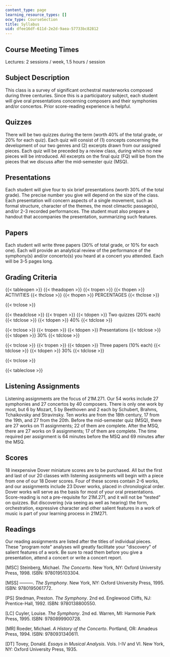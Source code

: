 ```yaml
---
content_type: page
learning_resource_types: []
ocw_type: CourseSection
title: Syllabus
uid: dfee16df-611d-2e2d-9aea-57733bc82812
---
```


Course Meeting Times
--------------------

Lectures: 2 sessions / week, 1.5 hours / session

Subject Description
-------------------

This class is a survey of significant orchestral masterworks composed during three centuries. Since this is a participatory subject, each student will give oral presentations concerning composers and their symphonies and/or concertos. Prior score-reading experience is helpful.

Quizzes
-------

There will be two quizzes during the term (worth 40% of the total grade, or 20% for each quiz). Each quiz will consist of (1) concepts concerning the development of our two genres and (2) excerpts drawn from our assigned pieces. Each quiz will be preceded by a review class, during which no new pieces will be introduced. All excerpts on the final quiz (FQ) will be from the pieces that we discuss after the mid-semester quiz (MSQ).

Presentations
-------------

Each student will give four to six brief presentations (worth 30% of the total grade). The precise number you give will depend on the size of the class. Each presentation will concern aspects of a single movement, such as formal structure, character of the themes, the most climactic passage(s), and/or 2-3 recorded performances. The student must also prepare a handout that accompanies the presentation, summarizing such features.

Papers
------

Each student will write three papers (30% of total grade, or 10% for each one). Each will provide an analytical review of the performance of the symphony(s) and/or concerto(s) you heard at a concert you attended. Each will be 3-5 pages long.

Grading Criteria
----------------

{{< tableopen >}}
{{< theadopen >}}
{{< tropen >}}
{{< thopen >}}
ACTIVITIES
{{< thclose >}}
{{< thopen >}}
PERCENTAGES
{{< thclose >}}

{{< trclose >}}

{{< theadclose >}}
{{< tropen >}}
{{< tdopen >}}
Two quizzes (20% each)
{{< tdclose >}}
{{< tdopen >}}
40%
{{< tdclose >}}

{{< trclose >}}
{{< tropen >}}
{{< tdopen >}}
Presentations
{{< tdclose >}}
{{< tdopen >}}
30%
{{< tdclose >}}

{{< trclose >}}
{{< tropen >}}
{{< tdopen >}}
Three papers (10% each)
{{< tdclose >}}
{{< tdopen >}}
30%
{{< tdclose >}}

{{< trclose >}}

{{< tableclose >}}

Listening Assignments
---------------------

Listening assignments are the focus of 21M.271. Our 54 works include 27 symphonies and 27 concertos by 40 composers. There is only one work by most, but 6 by Mozart, 5 by Beethoven and 2 each by Schubert, Brahms, Tchaikovsky and Stravinsky. Ten works are from the 18th century, 17 from the 19th, and 27 from the 20th. Before the mid-semester quiz (MSQ), there are 27 works on 11 assignments; 22 of them are complete. After the MSQ, there are 27 works on 9 assignments; 17 of them are complete. The time required per assignment is 64 minutes before the MSQ and 69 minutes after the MSQ.

Scores
------

18 inexpensive Dover miniature scores are to be purchased. All but the first and last of our 20 classes with listening assignments will begin with a piece from one of our 18 Dover scores. Four of these scores contain 2-6 works, and our assignments include 23 Dover works, placed in chronological order. Dover works will serve as the basis for most of your oral presentations. Score-reading is not a pre-requisite for 21M.271, and it will not be "tested" on quizzes. But discovering (via seeing as well as hearing) the form, orchestration, expressive character and other salient features in a work of music is part of your learning process in 21M271.

Readings
--------

Our reading assignments are listed after the titles of individual pieces. These "program note" analyses will greatly facilitate your "discovery" of salient features of a work. Be sure to read them before you give a presentation, attend a concert or write a concert report.

\[MSC\] Steinberg, Michael. _The Concerto_. New York, NY: Oxford University Press, 1998. ISBN: 9780195103304.

\[MSS\] ———. _The Symphony_. New York, NY: Oxford University Press, 1995. ISBN: 9780195061772.

\[PS\] Stedman, Preston. _The Symphony_. 2nd ed. Englewood Cliffs, NJ: Prentice-Hall, 1992. ISBN: 9780138800550.

\[LC\] Cuyler, Louise. _The Symphony_. 2nd ed. Warren, MI: Harmonie Park Press, 1995. ISBN: 9780899900728.

\[MR\] Roeder, Michael. _A History of the Concerto_. Portland, OR: Amadeus Press, 1994. ISBN: 9780931340611.

\[DT\] Tovey, Donald. _Essays in Musical Analysis_. Vols. I-IV and VI. New York, NY: Oxford University Press, 1935.
